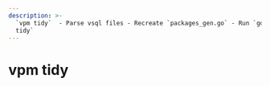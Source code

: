 ```yaml
---
description: >-
  `vpm tidy`  - Parse vsql files - Recreate `packages_gen.go` - Run `go mod
  tidy`
---
```


# vpm tidy

